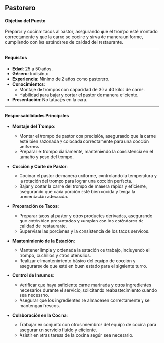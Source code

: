 ## Pastorero

#### **Objetivo del Puesto**
Preparar y cocinar tacos al pastor, asegurando que el trompo esté montado correctamente y que la carne se cocine y sirva de manera uniforme, cumpliendo con los estándares de calidad del restaurante.

---

#### **Requisitos**

- **Edad**: 25 a 50 años.
- **Género**: Indistinto.
- **Experiencia**: Mínimo de 2 años como pastorero.
- **Conocimientos**:
  - Montaje de trompos con capacidad de 30 a 40 kilos de carne.
  - Habilidad para bajar y cortar el pastor de manera eficiente.
- **Presentación**: No tatuajes en la cara.

---

#### **Responsabilidades Principales**

- **Montaje del Trompo**:
  - Montar el trompo de pastor con precisión, asegurando que la carne esté bien sazonada y colocada correctamente para una cocción uniforme.
  - Preparar el trompo diariamente, manteniendo la consistencia en el tamaño y peso del trompo.

- **Cocción y Corte de Pastor**:
  - Cocinar el pastor de manera uniforme, controlando la temperatura y la rotación del trompo para lograr una cocción perfecta.
  - Bajar y cortar la carne del trompo de manera rápida y eficiente, asegurando que cada porción esté bien cocida y tenga la presentación adecuada.

- **Preparación de Tacos**:
  - Preparar tacos al pastor y otros productos derivados, asegurando que estén bien presentados y cumplan con los estándares de calidad del restaurante.
  - Supervisar las porciones y la consistencia de los tacos servidos.

- **Mantenimiento de la Estación**:
  - Mantener limpia y ordenada la estación de trabajo, incluyendo el trompo, cuchillos y otros utensilios.
  - Realizar el mantenimiento básico del equipo de cocción y asegurarse de que esté en buen estado para el siguiente turno.

- **Control de Insumos**:
  - Verificar que haya suficiente carne marinada y otros ingredientes necesarios durante el servicio, solicitando reabastecimiento cuando sea necesario.
  - Asegurar que los ingredientes se almacenen correctamente y se mantengan frescos.

- **Colaboración en la Cocina**:
  - Trabajar en conjunto con otros miembros del equipo de cocina para asegurar un servicio fluido y eficiente.
  - Asistir en otras tareas de la cocina según sea necesario.